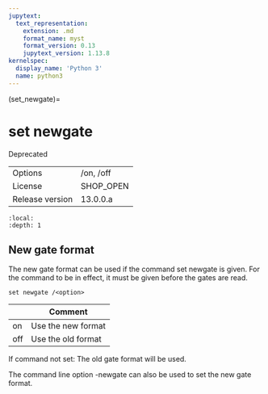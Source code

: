 ```yaml
---
jupytext:
  text_representation:
    extension: .md
    format_name: myst
    format_version: 0.13
    jupytext_version: 1.13.8
kernelspec:
  display_name: 'Python 3'
  name: python3
---
```


(set_newgate)=
# set newgate
Deprecated

|   |   |
|---|---|
|Options|/on, /off|
|License|SHOP_OPEN|
|Release version|13.0.0.a|

```{contents}
:local:
:depth: 1
```

## New gate format
The new gate format can be used if the command set newgate is given. For the command to be in effect, it must be given before the gates are read.
```
set newgate /<option>
```

|<option>|Comment|
|---|---|
|on|Use the new format|
|off|Use the old format|

If command not set: The old gate format will be used.

The command line option -newgate can also be used to set the new gate format.



